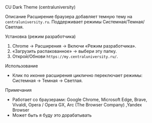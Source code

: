 CU Dark Theme (centraluniversity)

Описание
Расширение браузера добавляет темную тему на `centraluniversity.ru`. Поддерживает режимы Системная/Темная/Светлая.

Установка (режим разработчика)

1. Chrome → Расширения → Включи «Режим разработчика».
2. «Загрузить распакованное» → выбери эту папку.
3. Открой/Обнови `https://my.centraluniversity.ru/`.

Использование

- Клик по иконке расширения циклично переключает режимы: Системная → Темная → Светлая.

Примечания

- Работает со браузерами: Google Chrome, Microsoft Edge, Brave, Vivaldi, Opera / Opera GX, Arc (The Browser Company)
  ,Yandex Browser
- Может быть я буду это дорабатывать